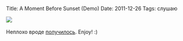 Title: A Moment Before Sunset (Demo)
Date: 2011-12-26
Tags: слушаю

<div class="text"><img src="http://dl.dropbox.com/u/140528/site/a-moment-b4-sunset.jpg" /><br /><br />
Неплохо вроде <a href="http://soundcloud.com/alexeypegov/a-moment-before-sunset">получилось</a>. Enjoy! :)</div>